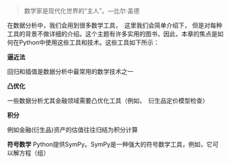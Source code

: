 
> 数学家是现代化世界的“主人”。—比尔·盖德

在数据分析中，我们会用到很多数学工具，　这里我们会简单介绍下，
但是对每种工具的背景不做详细的介绍。这个主题有许多实用的图书，因此，本章的焦点是如何在Python中使用这些工具和技术。这些工具如下所示：

**逼近法**

回归和插值是数据分析中最常用的数学技术之一

<b>凸优化</b>

一些数据分析尤其金融领域需要凸优化工具（例如，　衍生品定价模型检查）

<b>积分</b>

例如金融(衍生品)资产的估值往往归结为积分计算

<b>符号数学</b>
Python提供SymPy。SymPy是一种强大的符号数学工具，例如，它可以解方程（组）

